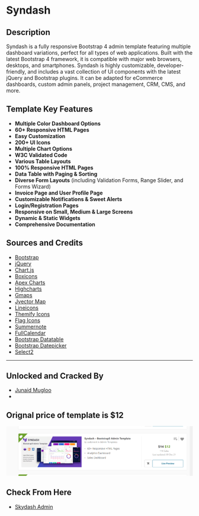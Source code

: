 # Syndash

## Description
Syndash is a fully responsive Bootstrap 4 admin template featuring multiple dashboard variations, perfect for all types of web applications. Built with the latest Bootstrap 4 framework, it is compatible with major web browsers, desktops, and smartphones. Syndash is highly customizable, developer-friendly, and includes a vast collection of UI components with the latest jQuery and Bootstrap plugins. It can be adapted for eCommerce dashboards, custom admin panels, project management, CRM, CMS, and more.

## Template Key Features
- **Multiple Color Dashboard Options**
- **60+ Responsive HTML Pages**
- **Easy Customization**
- **200+ UI Icons**
- **Multiple Chart Options**
- **W3C Validated Code**
- **Various Table Layouts**
- **100% Responsive HTML Pages**
- **Data Table with Paging & Sorting**
- **Diverse Form Layouts** (including Validation Forms, Range Slider, and Forms Wizard)
- **Invoice Page and User Profile Page**
- **Customizable Notifications & Sweet Alerts**
- **Login/Registration Pages**
- **Responsive on Small, Medium & Large Screens**
- **Dynamic & Static Widgets**
- **Comprehensive Documentation**

## Sources and Credits
- [Bootstrap](https://getbootstrap.com)
- [jQuery](https://jquery.com)
- [Chart.js](https://www.chartjs.org)
- [Boxicons](https://boxicons.com)
- [Apex Charts](https://apexcharts.com)
- [Highcharts](https://www.highcharts.com)
- [Gmaps](https://hpneo.github.io/gmaps/)
- [Jvector Map](http://jvectormap.com/)
- [Lineicons](https://lineicons.com)
- [Themify Icons](https://themify.me/themify-icons)
- [Flag Icons](https://github.com/lipis/flag-icons)
- [Summernote](https://summernote.org)
- [FullCalendar](https://fullcalendar.io)
- [Bootstrap Datatable](https://datatables.net)
- [Bootstrap Datepicker](https://bootstrap-datepicker.readthedocs.io)
- [Select2](https://select2.org)

---
## Unlocked and Cracked By
- [Junaid Mugloo](https://instagram.com/junaid_mugloo)
- 
## Orignal price of template is $12
![Image Alt Text](https://github.com/junaidmugloo/SkyDash-Pro/blob/main/Screenshot%20(18).png)

## Check From Here
- [Skydash Admin](https://themeforest.net/item/syndash-bootstrap4-admin-template/29563789#)

